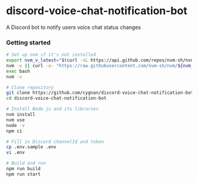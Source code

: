# discord-voice-chat-notification-bot

A Discord bot to notify users voice chat
 status changes

### Getting started

```bash
# Set up nvm if it's not installed
export nvm_v_latest="$(curl -sL https://api.github.com/repos/nvm-sh/nvm/releases/latest | jq -r '.tag_name')"
nvm -v || curl -o- "https://raw.githubusercontent.com/nvm-sh/nvm/${nvm_v_latest}/install.sh" | bash
exec bash
nvm -v

# Clone repository
git clone https://github.com/cygnan/discord-voice-chat-notification-bot.git
cd discord-voice-chat-notification-bot

# Install Node.js and its libraries
nvm install
nvm use
node -v
npm ci

# Fill in Discord channelId and token
cp .env.sample .env
vi .env

# Build and run
npm run build
npm run start
```
